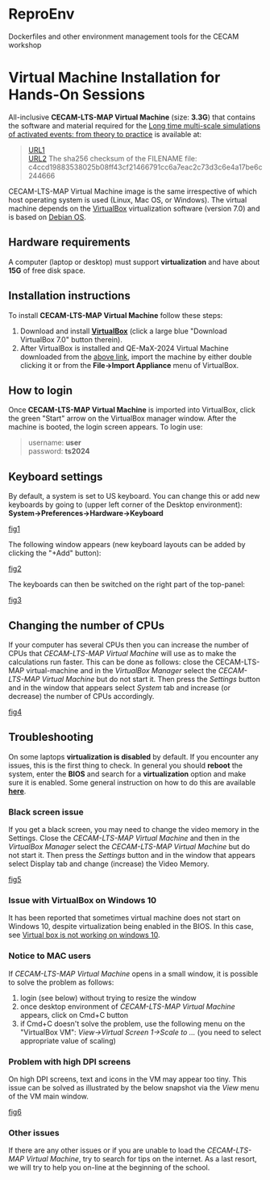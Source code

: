 # ReproEnv
Dockerfiles and other environment management tools for the CECAM workshop

# Virtual Machine Installation for Hands-On Sessions
All-inclusive **CECAM-LTS-MAP  Virtual Machine** (size: **3.3G**) that contains the software and material required for the [Long time multi-scale simulations of activated events: from theory to practice](https://www.cecam.org/workshop-details/long-time-multi-scale-simulations-of-activated-events-from-theory-to-practice-1317) is available at:
> [URL1](URL1)  
> [URL2](URL2)
The sha256 checksum of the FILENAME file:  
c4ccd19883538025b08ff43cf21466791cc6a7eac2c73d3c6e4a17be6c244666

CECAM-LTS-MAP Virtual Machine image is the same irrespective of which host operating system is used (Linux, Mac OS, or Windows). The virtual machine depends on the [VirtualBox](https://www.virtualbox.org/) virtualization software (version 7.0) and is based on [Debian OS](https://www.debian.org/).

## Hardware requirements

A computer (laptop or desktop) must support **virtualization** and have about **15G** of free disk space.

## Installation instructions

To install **CECAM-LTS-MAP Virtual Machine** follow these steps:

1.  Download and install **[VirtualBox](https://www.virtualbox.org/)** (click a large blue "Download VirtualBox 7.0" button therein).
2.  After VirtualBox is installed and QE-MaX-2024 Virtual Machine downloaded from the [above link](URL1), import the machine by either double clicking it or from the **File→Import Appliance** menu of VirtualBox.

## How to login

Once **CECAM-LTS-MAP Virtual Machine** is imported into VirtualBox, click the green "Start" arrow on the VirtualBox manager window. After the machine is booted, the login screen appears. To login use:

> username: **user**  
> password: **ts2024**
> 
## Keyboard settings

By default, a system is set to US keyboard. You can change this or add new keyboards by going to (upper left corner of the Desktop environment): **System→Preferences→Hardware→Keyboard**

[fig1](figs/fig1.png)

The following window appears (new keyboard layouts can be added by clicking the "+Add" button):

[fig2](figs/fig2.png)

The keyboards can then be switched on the right part of the top-panel:

[fig3](figs/fig3.png)

## Changing the number of CPUs

If your computer has several CPUs then you can increase the number of CPUs that _CECAM-LTS-MAP Virtual Machine_ will use as to make the calculations run faster. This can be done as follows: close the CECAM-LTS-MAP virtual-machine and in the _VirtualBox Manager_ select the _CECAM-LTS-MAP Virtual Machine_ but do not start it. Then press the _Settings_ button and in the window that appears select _System_ tab and increase (or decrease) the number of CPUs accordingly.

[fig4](figs/fig4.png)

## Troubleshooting

On some laptops **virtualization is disabled** by default. If you encounter any issues, this is the first thing to check. In general you should **reboot** the system, enter the **BIOS** and search for a **virtualization** option and make sure it is enabled. Some general instruction on how to do this are available **[here](https://helpdeskgeek.com/how-to/enable-virtualization-in-the-bios/)**.

### Black screen issue

If you get a black screen, you may need to change the video memory in the Settings. Close the _CECAM-LTS-MAP Virtual Machine_ and then in the _VirtualBox Manager_ select the _CECAM-LTS-MAP Virtual Machine_ but do not start it. Then press the _Settings_ button and in the window that appears select Display tab and change (increase) the Video Memory.

[fig5](figs/fig5.png)

### Issue with VirtualBox on Windows 10

It has been reported that sometimes virtual machine does not start on Windows 10, despite virtualization being enabled in the BIOS. In this case, see [Virtual box is not working on windows 10](https://superuser.com/questions/1391838/virtual-box-is-not-working-on-windows-10).

### Notice to MAC users

If _CECAM-LTS-MAP Virtual Machine_ opens in a small window, it is possible to solve the problem as follows:

1.  login (see below) without trying to resize the window
2.  once desktop environment of _CECAM-LTS-MAP Virtual Machine_ appears, click on Cmd+C button
3.  if Cmd+C doesn't solve the problem, use the following menu on the "VirtualBox VM": _View->Virtual Screen 1->Scale to ..._ (you need to select appropriate value of scaling)

### Problem with high DPI screens

On high DPI screens, text and icons in the VM may appear too tiny. This issue can be solved as illustrated by the below snapshot via the _View_ menu of the VM main window.

[fig6](figs/fig2.jgg)


### Other issues

If there are any other issues or if you are unable to load the _CECAM-LTS-MAP Virtual Machine_, try to search for tips on the internet. As a last resort, we will try to help you on-line at the beginning of the school.
